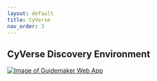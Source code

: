 ```yaml
---
layout: default
title: CyVerse
nav_order: 3
---
```



## CyVerse Discovery Environment
[![Image of Guidemaker Web App](https://raw.githubusercontent.com/USDA-ARS-GBRU/GuideMaker/main/guidemaker/data/cyverse.png)](https://cyverse.org/discovery-environment)
